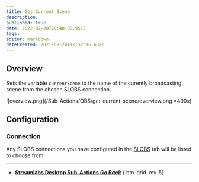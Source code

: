 ```yaml
---
title: Get Current Scene
description: 
published: true
date: 2022-07-20T20:48:08.951Z
tags: 
editor: markdown
dateCreated: 2021-08-26T12:52:16.632Z
---
```

## Overview
Sets the variable `currentScene` to the name of the curently broadcasting scene from the chosen SLOBS connection.

![overview.png](/Sub-Actions/OBS/get-current-scene/overview.png =400x)

## Configuration
### Connection
Any SLOBS connections you have configured in the [SLOBS](/SLOBS) tab will be listed to choose from

---

- [<i class="mdi mdi-chevron-left"></i> **Streamlabs Desktop Sub-Actions *Go Back***](/en/Sub-Actions/Streamlabs-Desktop)
{.btn-grid .my-5}
